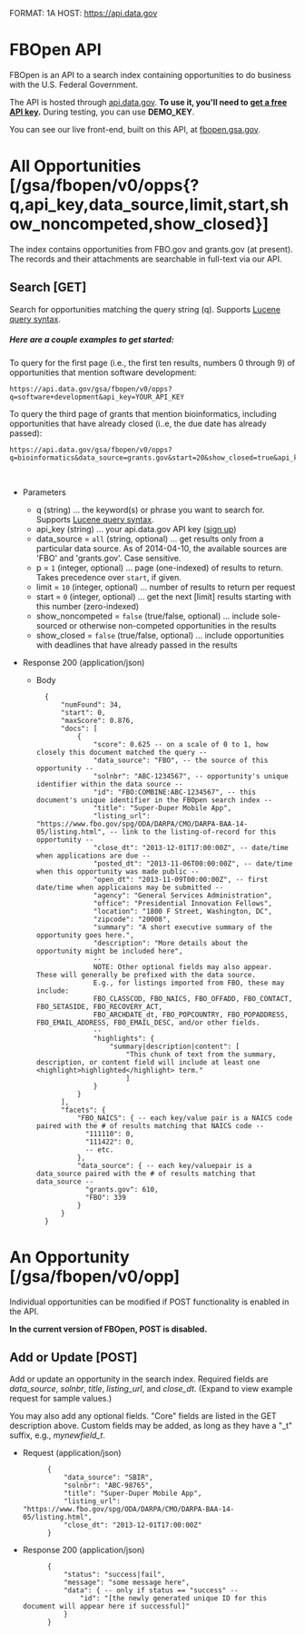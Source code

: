 FORMAT: 1A
HOST: https://api.data.gov

# FBOpen API

FBOpen is an API to a search index containing opportunities to do business with the U.S. Federal Government.

The API is hosted through [api.data.gov](https://api.data.gov). **To use it, you'll need to [get a free API key](https://api.data.gov/signup).** During testing, you can use **DEMO_KEY**.

You can see our live front-end, built on this API, at [fbopen.gsa.gov](https://fbopen.gsa.gov).

# All Opportunities [/gsa/fbopen/v0/opps{?q,api_key,data_source,limit,start,show_noncompeted,show_closed}]

The index contains opportunities from FBO.gov and grants.gov (at present). The records and their attachments are searchable in full-text via our API.

## Search [GET]

Search for opportunities matching the query string (q). Supports [Lucene query syntax](http://lucene.apache.org/core/2_9_4/queryparsersyntax.html).

##### Here are a couple examples to get started:

To query for the first page (i.e., the first ten results, numbers 0 through 9) of opportunities that mention software development:

    https://api.data.gov/gsa/fbopen/v0/opps?q=software+development&api_key=YOUR_API_KEY

To query the third page of grants that mention bioinformatics, including opportunities that have already closed (i..e, the due date has already passed):

    https://api.data.gov/gsa/fbopen/v0/opps?q=bioinformatics&data_source=grants.gov&start=20&show_closed=true&api_key=YOUR_API_KEY


<br />


+ Parameters
    + q (string) ... the keyword(s) or phrase you want to search for. Supports [Lucene query syntax](http://lucene.apache.org/core/2_9_4/queryparsersyntax.html).
    + api_key (string) ... your api.data.gov API key ([sign up](https://api.data.gov/signup))
    + data_source = `all` (string, optional) ... get results only from a particular data source. As of 2014-04-10, the available sources are 'FBO' and 'grants.gov'. Case sensitive.
    + p = `1` (integer, optional) ... page (one-indexed) of results to return. Takes precedence over `start`, if given.
    + limit = `10` (integer, optional) ... number of results to return per request
    + start = `0` (integer, optional) ... get the next [limit] results starting with this number (zero-indexed)
    + show_noncompeted = `false` (true/false, optional) ... include sole-sourced or otherwise non-competed opportunities in the results
    + show_closed = `false` (true/false, optional) ... include opportunities with deadlines that have already passed in the results

+ Response 200 (application/json)
    + Body

            {
                "numFound": 34,
                "start": 0,
                "maxScore": 0.876,
                "docs": [
                    {
                        "score": 0.625 -- on a scale of 0 to 1, how closely this document matched the query --
                        "data_source": "FBO", -- the source of this opportunity --
                        "solnbr": "ABC-1234567", -- opportunity's unique identifier within the data source --
                        "id": "FBO:COMBINE:ABC-1234567", -- this document's unique identifier in the FBOpen search index --
                        "title": "Super-Duper Mobile App",
                        "listing_url": "https://www.fbo.gov/spg/ODA/DARPA/CMO/DARPA-BAA-14-05/listing.html", -- link to the listing-of-record for this opportunity --
                        "close_dt": "2013-12-01T17:00:00Z", -- date/time when applications are due --
                        "posted_dt": "2013-11-06T00:00:00Z", -- date/time when this opportunity was made public --
                        "open_dt": "2013-11-09T00:00:00Z", -- first date/time when applicaions may be submitted --
                        "agency": "General Services Administration",
                        "office": "Presidential Innovation Fellows",
                        "location": "1800 F Street, Washington, DC",
                        "zipcode": "20008",
                        "summary": "A short executive summary of the opportunity goes here.",
                        "description": "More details about the opportunity might be included here",
                        -- 
                        NOTE: Other optional fields may also appear. These will generally be prefixed with the data source.
                        E.g., for listings imported from FBO, these may include:
                        FBO_CLASSCOD, FBO_NAICS, FBO_OFFADD, FBO_CONTACT, FBO_SETASIDE, FBO_RECOVERY_ACT,
                        FBO_ARCHDATE_dt, FBO_POPCOUNTRY, FBO_POPADDRESS, FBO_EMAIL_ADDRESS, FBO_EMAIL_DESC, and/or other fields.
                        --
                        "highlights": {
                            "summary|description|content": [
                                "This chunk of text from the summary, description, or content field will include at least one <highlight>highlighted</highlight> term."
                                ]
                        }
                    }
                ],
                "facets": {
                    "FBO_NAICS": { -- each key/value pair is a NAICS code paired with the # of results matching that NAICS code --
                      "111110": 0,
                      "111422": 0,
                      -- etc.
                    },
                    "data_source": { -- each key/valuepair is a data_source paired with the # of results matching that data_source --
                      "grants.gov": 610,
                      "FBO": 339
                    }
                }
            }


# An Opportunity [/gsa/fbopen/v0/opp]

Individual opportunities can be modified if POST functionality is enabled in the API.


**In the current version of FBOpen, POST is disabled.**

## Add or Update [POST]

Add or update an opportunity in the search index. Required fields are *data_source*, *solnbr*, *title*, *listing_url*, and *close_dt*.
(Expand to view example request for sample values.)

You may also add any optional fields. "Core" fields are listed in the GET description above.
Custom fields may be added, as long as they have a "_t" suffix, e.g., *mynewfield_t*.

+ Request (application/json)

            { 
                "data_source": "SBIR",
                "solnbr": "ABC-98765",
                "title": "Super-Duper Mobile App",
                "listing_url": "https://www.fbo.gov/spg/ODA/DARPA/CMO/DARPA-BAA-14-05/listing.html",
                "close_dt": "2013-12-01T17:00:00Z"
            }

+ Response 200 (application/json)

            { 
                "status": "success|fail", 
                "message": "some message here",
                "data": { -- only if status == "success" --
                    "id": "[the newly generated unique ID for this document will appear here if successful]"
                }
            }
